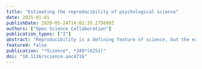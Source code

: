 ```yaml
---
title: "Estimating the reproducibility of psychological science"
date: 2015-01-01
publishDate: 2020-05-24T14:01:35.275899Z
authors: ["Open Science Collaboration"]
publication_types: ["2"]
abstract: "Reproducibility is a defining feature of science, but the extent to which it characterizes current research is unknown. We conducted replications of 100 experimental and correlational studies published in three psychology journals using high-powered designs and original materials when available. Replication effects were half the magnitude of original effects, representing a substantial decline. Ninety-seven percent of original studies had statistically significant results. Thirty-six percent of replications had statistically significant results; 47% of original effect sizes were in the 95% confidence interval of the replication effect size; 39% of effects were subjectively rated to have replicated the original result; and if no bias in original results is assumed, combining original and replication results left 68% with statistically significant effects. Correlational tests suggest that replication success was better predicted by the strength of original evidence than by characteristics of the original and replication teams."
featured: false
publication: "*Science*, *349*(6251)"
doi: "10.1126/science.aac4716"
---
```


